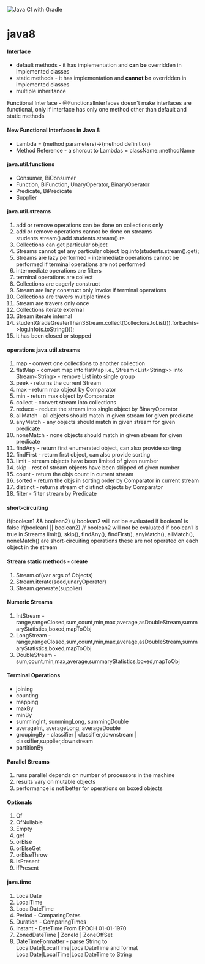 ![Java CI with Gradle](https://github.com/ravindraAmbati/java8/workflows/Java%20CI%20with%20Gradle/badge.svg?branch=master)
# java8

<h4>Interface</h4>
<ul>
    <li>default methods - it has implementation and <b>can be</b> overridden in implemented classes</li>
    <li>static methods - it has implementation and <b>cannot be</b> overridden in implemented classes</li>
    <li>multiple inheritance</li>
</ul>
<p>Functional Interface - @FunctionalInterfaces doesn't make interfaces are functional, only if interface has only one method other than default and static methods</p>
<h4>New Functional Interfaces in Java 8</h4>
<ul>
    <li>Lambda = (method parameters)->{method definition}</li>
    <li>Method Reference - a shorcut to Lambdas = className::methodName</li>
</ul> 
<h4>java.util.functions</h4>
    <ul>
        <li>Consumer, BiConsumer</li>
        <li>Function, BiFunction, UnaryOperator, BinaryOperator</li>
        <li>Predicate, BiPredicate</li>
        <li>Supplier</li>
    </ul>
<h4>java.util.streams</h4>
    <ol>
        <li> add or remove operations can be done on collections only </li>
        <li> add or remove operations cannot be done on streams
                 students.stream().add 
                 students.stream().re 
        </li>
        <li> Collections can get particular object </li>
        <li> Streams cannot get any particular object 
                log.info(students.stream().get); 
        </li>
        <li> Streams are lazy performed - intermediate operations cannot be performed if terminal operations are not performed </li>
        <li> intermediate operations are filters </li>
        <li> terminal operations are collect </li>
        <li> Collections are eagerly construct </li>
        <li> Stream are lazy construct only invoke if terminal operations </li>
        <li> Collections are travers multiple times </li>
        <li> Stream are travers only once </li>
        <li> Collections iterate external </li>
        <li> Stream iterate internal </li>
        <li> studentGradeGreaterThan3Stream.collect(Collectors.toList()).forEach(s->log.info(s.toString())); </li>
        <li> it has been closed or stopped </li>
    </ol> 
    
<h4><b>operations</b> java.util.streams</h4>
    <ol>
    <li>map - convert one collections to another collection</li>
    <li>flatMap - convert map into flatMap i.e., Stream&lt;List&lt;String&gt;&gt; into Stream&lt;String&gt; - remove List into single group</li>
    <li>peek - returns the current Stream</li>
    <li>max - return max object by Comparator</li>
    <li>min - return max object by Comparator</li>
    <li>collect - convert stream into collections</li>
    <li>reduce - reduce the stream into single object by BinaryOperator</li>
    <li>allMatch - all objects should match in given stream for given predicate</li>
    <li>anyMatch - any objects should match in given stream for given predicate</li>
    <li>noneMatch - none objects should match in given stream for given predicate</li>
    <li>findAny - return first enumerated object, can also provide sorting</li>
    <li>findFirst - return first object, can also provide sorting</li>
    <li>limit - stream objects have been limited of given number </li>
    <li>skip - rest of stream objects have been skipped of given number</li>
    <li>count - return the objs count in current stream</li>
    <li>sorted - return the objs in sorting order by Comparator in current stream</li>
    <li>distinct - returns stream of distinct objects by Comparator</li>
    <li>filter - filter stream by Predicate</li>
    </ol>
<h4>short-circuiting</h4>
<p>
if(boolean1 && boolean2) // boolean2 will not be evaluated if boolean1 is false
if(boolean1 || boolean2) // boolean2 will not be evaluated if boolean1 is true
in Streams limit(), skip(), findAny(), findFirst(), anyMatch(), allMatch(), noneMatch() are short-circuiting operations
these are not operated on each object in the stream
</p> 
<h4>Stream static methods - create</h4>
    <ol>
        <li>Stream.of(var args of Objects)</li>
        <li>Stream.iterate(seed,unaryOperator)</li>
        <li>Stream.generate(supplier) </li>
    </ol>

<h4>Numeric Streams</h4>
    <ol>
        <li>IntStream - range,rangeClosed,sum,count,min,max,average,asDoubleStream,summaryStatistics,boxed,mapToObj</li>
        <li>LongStream - range,rangeClosed,sum,count,min,max,average,asDoubleStream,summaryStatistics,boxed,mapToObj</li>
        <li>DoubleStream - sum,count,min,max,average,summaryStatistics,boxed,mapToObj</li>
    </ol>
   
<h4>Terminal Operations</h4>
    <ul>
        <li>joining</li>
        <li>counting</li>
        <li>mapping</li>
        <li>maxBy</li>
        <li>minBy</li>
        <li>summingInt, summingLong, summingDouble</li>
        <li>averageInt, averageLong, averageDouble</li>
        <li>groupingBy - classifier | classifier,downstream | classifier,supplier,downstream</li>
        <li>partitionBy</li>
    </ul>
    
<h4>Parallel Streams</h4>
    <oL>
        <li>runs parallel depends on number of processors in the machine</li>
        <li>results vary on mutable objects</li>
        <li>performance is not better for operations on boxed objects</li>
    </oL>
    
<h4>Optionals</h4>
    <ol>
        <li>Of</li>
        <li>OfNullable</li>
        <li>Empty</li>
        <li>get</li>
        <li>orElse</li>
        <li>orElseGet</li>
        <li>orElseThrow</li>
        <li>isPresent</li>
        <li>ifPresent</li>
    </ol>
    
<h4>java.time</h4>
    <ol>
        <li>LocalDate</li>
        <li>LocalTime</li>
        <li>LocalDateTime</li>
        <li>Period - ComparingDates</li>
        <li>Duration - ComparingTimes</li>
        <li>Instant - DateTime From EPOCH 01-01-1970</li>
        <li>ZonedDateTime | ZoneId | ZoneOffSet</li>
        <li>DateTimeFormatter - parse String to LocalDate|LocalTime|LocalDateTime and format LocalDate|LocalTime|LocalDateTime to String</li>
    </ol>